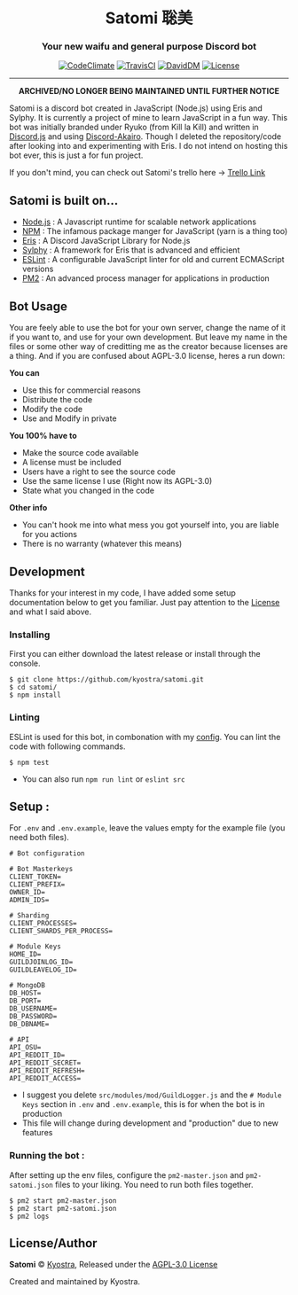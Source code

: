 <h1 align="center">Satomi 聡美</h1>
<h3 align="center">Your new waifu and general purpose Discord bot</h3>
<p align="center">
    <a title="CodeClimate" href="https://codeclimate.com/github/kyostra/satomi/maintainability"><img src="https://api.codeclimate.com/v1/badges/3cb373a64e81a2386ec7/maintainability" alt="CodeClimate" /></a>
    <a title="TravisCI" href="https://travis-ci.org/kyostra/satomi"><img src="https://img.shields.io/travis/kyostra/satomi.svg?style=flat" alt="TravisCI" /></a>
    <a title="DavidDM" href="https://david-dm.org/kyostra/satomi"><img src="https://img.shields.io/david/kyostra/satomi.svg?style=flat" alt="DavidDM" /></a>
    <a title="license" href="https://github.com/kyostra/satomi/blob/master/LICENSE"><img src="https://img.shields.io/github/license/kyostra/satomi.svg" alt="License" /></a>
</p>

-------------------

<p align="center"><b>ARCHIVED/NO LONGER BEING MAINTAINED UNTIL FURTHER NOTICE</b></p>

Satomi is a discord bot created in JavaScript (Node.js) using Eris and Sylphy. It is currently a project of mine to learn JavaScript in a fun way. This bot was initially branded under Ryuko (from Kill la Kill) and written in [Discord.js](https://github.com/discordjs/discord.js) and using [Discord-Akairo](https://github.com/discord-akairo/discord-akairo). Though I deleted the repository/code after looking into and experimenting with Eris. I do not intend on hosting this bot ever, this is just a for fun project.

If you don't mind, you can check out Satomi's trello here -> [Trello Link](https://trello.com/b/TRspnxiz/satomi)

## Satomi is built on...
* [Node.js](https://nodejs.org/en/) : A Javascript runtime for scalable network applications
* [NPM](https://www.npmjs.com/) : The infamous package manger for JavaScript (yarn is a thing too)
* [Eris](https://github.com/abalabahaha/eris) : A Discord JavaScript Library for Node.js
* [Sylphy](https://github.com/pyraxo/sylphy) : A framework for Eris that is advanced and efficient
* [ESLint](https://eslint.org) : A configurable JavaScript linter for old and current ECMAScript versions
* [PM2](https://pm2.keymetrics.io/) : An advanced process manager for applications in production

## Bot Usage
You are feely able to use the bot for your own server, change the name of it if you want to, and use for your own development. But leave my name in the files or some other way of creditting me as the creator because licenses are a thing. And if you are confused about AGPL-3.0 license, heres a run down:

**You can**
* Use this for commercial reasons
* Distribute the code
* Modify the code
* Use and Modify in private

**You 100% have to**
* Make the source code available
* A license must be included
* Users have a right to see the source code
* Use the same license I use (Right now its AGPL-3.0)
* State what you changed in the code

**Other info**
* You can't hook me into what mess you got yourself into, you are liable for you actions
* There is no warranty (whatever this means)

## Development
Thanks for your interest in my code, I have added some setup documentation below to get you familiar. Just pay attention to the [License](https://github.com/kyostra/satomi/blob/master/LICENSE) and what I said above.

### Installing
First you can either download the latest release or install through the console.
```
$ git clone https://github.com/kyostra/satomi.git
$ cd satomi/
$ npm install
```

### Linting
ESLint is used for this bot, in combonation with my [config](https://github.com/kyostra/eslint-config-kyostra). You can lint the code with following commands.
```
$ npm test
```
* You can also run `npm run lint` or `eslint src`

## Setup :
For `.env` and `.env.example`, leave the values empty for the example file (you need both files).
```env
# Bot configuration

# Bot Masterkeys
CLIENT_TOKEN=
CLIENT_PREFIX=
OWNER_ID=
ADMIN_IDS=

# Sharding
CLIENT_PROCESSES=
CLIENT_SHARDS_PER_PROCESS=

# Module Keys
HOME_ID=
GUILDJOINLOG_ID=
GUILDLEAVELOG_ID=

# MongoDB
DB_HOST=
DB_PORT=
DB_USERNAME=
DB_PASSWORD=
DB_DBNAME=

# API
API_OSU=
API_REDDIT_ID=
API_REDDIT_SECRET=
API_REDDIT_REFRESH=
API_REDDIT_ACCESS=
```
* I suggest you delete `src/modules/mod/GuildLogger.js` and the `# Module Keys` section in `.env` and `.env.example`, this is for when the bot is in production
* This file will change during development and "production" due to new features

### Running the bot :
After setting up the env files, configure the `pm2-master.json` and `pm2-satomi.json` files to your liking. You need to run both files together.

```
$ pm2 start pm2-master.json
$ pm2 start pm2-satomi.json
$ pm2 logs
```

## License/Author
**Satomi** © [Kyostra](https://github.com/kyostra), Released under the [AGPL-3.0 License](https://github.com/kyostra/satomi/blob/master/LICENSE)

Created and maintained by Kyostra.

